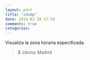 ```yaml
---
layout: post
title: "zdump"
date: 2014-01-28 17:54
comments: true
categories: 
---
```

Visualiza la zona horaria especificada.

>$ zdump Madrid

